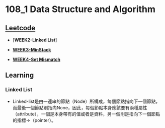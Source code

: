# 108_1 Data Structure and Algorithm

##  [Leetcode](https://github.com/Yuni-wih/DSA-learning/tree/master/DSA-Leetcode)
  
   * [**WEEK2-Linked List**]

   * [**WEEK3-MinStack**](https://github.com/Yuni-wih/DSA-learning/tree/master/DSA-Leetcode/Week3%20%7C%7C%20MinStack)

   * [**WEEK4-Set Mismatch**](https://github.com/Yuni-wih/DSA-learning/tree/master/DSA-Leetcode/Week4%20%7C%7C%20Set%20Mismatch)

## Learning
###  Linked List
   * Linked-list是由一連串的節點（Node）所構成，每個節點指向下一個節點，而最後一個節點則指向None，因此，每個節點本身應該要有兩種屬性（attribute），一個是本身帶有的值或者是資料，另一個則是指向下一個節點的指標->（pointer）。
      



